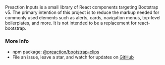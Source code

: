 Preaction Inputs is a small library of React components targeting Bootstrap v5. The primary intention of this project is to reduce the markup needed for commonly used elements such as alerts, cards, navigation menus, top-level boilerplates, and more. It is not intended to be a replacement for react-bootstrap.

### More Info

- npm package: [@preaction/bootstrap-clips](https://www.npmjs.com/package/@preaction/bootstrap-clips)
- File an issue, leave a star, and watch for updates on [GitHub](https://github.com/duhdugg/preaction-bootstrap-clips)
